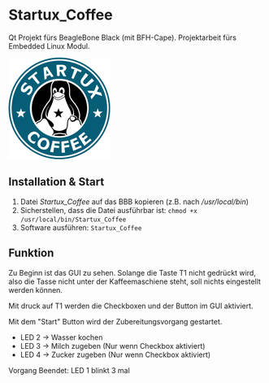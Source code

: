 Startux_Coffee
==============

Qt Projekt fürs BeagleBone Black (mit BFH-Cape). Projektarbeit fürs Embedded Linux Modul.

<a href="./img"><img src="./img/logo.png" height="200"></a>


Installation & Start
--------------------

1. Datei *Startux_Coffee* auf das BBB kopieren (z.B. nach */usr/local/bin*)
2. Sicherstellen, dass die Datei ausführbar ist: `chmod +x /usr/local/bin/Startux_Coffee`
3. Software ausführen: `Startux_Coffee`


Funktion
--------

Zu Beginn ist das GUI zu sehen. Solange die Taste T1 nicht gedrückt wird, also die Tasse nicht unter der Kaffeemaschiene steht, soll nichts eingestellt werden können.

Mit druck auf T1 werden die Checkboxen und der Button im GUI aktiviert.

Mit dem "Start" Button wird der Zubereitungsvorgang gestartet.

 - LED 2 -> Wasser kochen
 - LED 3 -> Milch zugeben (Nur wenn Checkbox aktiviert)
 - LED 4 -> Zucker zugeben (Nur wenn Checkbox aktiviert)

Vorgang Beendet: LED 1 blinkt 3 mal